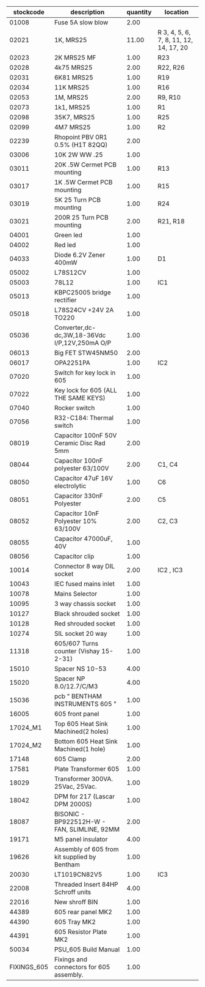 |stockcode|description|quantity|location|
|---------|-----------|--------|--------|
|01008|Fuse 5A slow blow|2.00||
|02021|1K, MRS25|11.00|R 3, 4, 5, 6, 7, 8, 11, 12, 14, 17, 20|
|02023|2K MRS25 MF|1.00|R23|
|02028|4k75 MRS25|2.00|R22, R26|
|02031|6K81  MRS25|1.00|R19|
|02034|11K MRS25|1.00|R16|
|02053|1M, MRS25|2.00|R9, R10|
|02073|1k1, MRS25|1.00|R1|
|02098|35K7, MRS25|1.00|R25|
|02099|4M7 MRS25|1.00|R2|
|02239|Rhopoint PBV 0R1 0.5% (H1T 82QQ)|2.00||
|03006|10K 2W WW .25|1.00||
|03011|20K .5W Cermet PCB mounting|1.00|R13|
|03017|1K .5W Cermet PCB mounting|1.00|R15|
|03019|5K 25 Turn PCB mounting|1.00|R24|
|03021|200R 25 Turn PCB mounting|2.00|R21, R18|
|04001|Green led|1.00||
|04002|Red led|1.00||
|04033|Diode 6.2V Zener 400mW|1.00|D1|
|05002|L78S12CV|1.00||
|05003|78L12|1.00|IC1|
|05013|KBPC25005 bridge rectifier|1.00||
|05018|L78S24CV +24V 2A TO220|1.00||
|05036|Converter,dc-dc,3W,18-36Vdc I/P,12V,250mA O/P|1.00||
|06013|Big FET  STW45NM50|2.00||
|06017|OPA2251PA|1.00|IC2|
|07020|Switch for key lock in 605|1.00||
|07022|Key lock for 605 (ALL THE SAME KEYS)|1.00||
|07040|Rocker switch|1.00||
|07056|R32-C184: Thermal switch|1.00||
|08019|Capacitor 100nF 50V Ceramic Disc Rad 5mm|2.00||
|08044|Capacitor 100nF polyester 63/100V|2.00|C1, C4|
|08050|Capacitor 47uF 16V electrolytic|1.00|C6|
|08051|Capacitor 330nF Polyester|2.00|C5|
|08052|Capacitor 10nF Polyester 10% 63/100V|2.00|C2, C3|
|08055|Capacitor 47000uF, 40V|1.00||
|08056|Capacitor clip|1.00||
|10014|Connector 8 way DIL socket|2.00|IC2 , IC3|
|10043|IEC fused mains inlet|1.00||
|10078|Mains Selector|1.00||
|10095|3 way chassis socket|1.00||
|10127|Black shrouded socket|1.00||
|10128|Red shrouded socket|1.00||
|10274|SIL socket 20 way|1.00||
|11318|605/607 Turns counter (Vishay 15-2-31)|1.00||
|15010|Spacer NS 10-53|4.00||
|15020|Spacer NP 8.0/12.7/C/M3|4.00||
|15036|pcb  " BENTHAM INSTRUMENTS 605 "|1.00||
|16005|605 front panel|1.00||
|17024_M1|Top 605 Heat Sink Machined(2 holes)|1.00||
|17024_M2|Bottom 605 Heat Sink Machined(1 hole)|1.00||
|17148|605 Clamp|2.00||
|17581|Plate Transformer 605|1.00||
|18029|Transformer 300VA. 25Vac, 25Vac.|1.00||
|18042|DPM for 217 (Lascar DPM 2000S)|1.00||
|18087|BISONIC - BP922512H-W - FAN, SLIMLINE, 92MM|2.00||
|19171|M5 panel insulator|4.00||
|19626|Assembly of 605 from kit supplied by Bentham|1.00||
|20030|LT1019CN82V5|1.00|IC3|
|22008|Threaded Insert 84HP Schroff units|4.00||
|22016|New shroff BIN|1.00||
|44389|605 rear panel MK2|1.00||
|44390|605 Tray MK2|1.00||
|44391|605 Resistor Plate MK2|1.00||
|50034|PSU_605 Build Manual|1.00||
|FIXINGS_605|Fixings and connectors for 605 assembly.|1.00||
